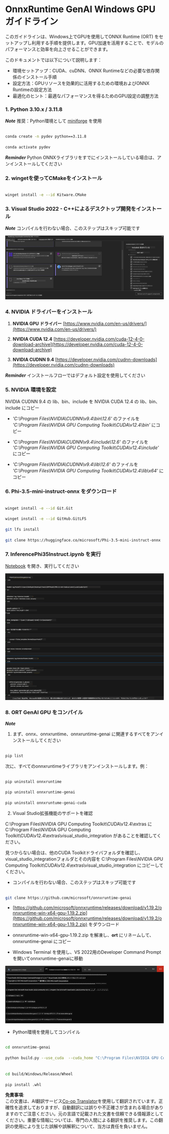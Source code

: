 <!--
CO_OP_TRANSLATOR_METADATA:
{
  "original_hash": "9fe95f5575ecf5985eb9f67d205d0136",
  "translation_date": "2025-04-04T12:43:24+00:00",
  "source_file": "md\\02.Application\\01.TextAndChat\\Phi3\\ORTWindowGPUGuideline.md",
  "language_code": "ja"
}
-->
# **OnnxRuntime GenAI Windows GPU ガイドライン**

このガイドラインは、Windows上でGPUを使用してONNX Runtime (ORT) をセットアップし利用する手順を提供します。GPU加速を活用することで、モデルのパフォーマンスと効率を向上させることができます。

このドキュメントでは以下について説明します：

- 環境セットアップ：CUDA、cuDNN、ONNX Runtimeなどの必要な依存関係のインストール手順
- 設定方法：GPUリソースを効果的に活用するための環境およびONNX Runtimeの設定方法
- 最適化のヒント：最適なパフォーマンスを得るためのGPU設定の調整方法

### **1. Python 3.10.x / 3.11.8**

   ***Note*** 推奨：Python環境として [miniforge](https://github.com/conda-forge/miniforge/releases/latest/download/Miniforge3-Windows-x86_64.exe) を使用

   ```bash

   conda create -n pydev python==3.11.8

   conda activate pydev

   ```

   ***Reminder*** Python ONNXライブラリをすでにインストールしている場合は、アンインストールしてください

### **2. wingetを使ってCMakeをインストール**

   ```bash

   winget install -e --id Kitware.CMake

   ```

### **3. Visual Studio 2022 - C++によるデスクトップ開発をインストール**

   ***Note*** コンパイルを行わない場合、このステップはスキップ可能です

![CPP](../../../../../../translated_images/01.8964c1fa47e00dc36af710b967e72dd2f8a2be498e49c8d4c65c11ba105dedf8.ja.png)

### **4. NVIDIA ドライバーをインストール**

1. **NVIDIA GPU ドライバー**  [https://www.nvidia.com/en-us/drivers/](https://www.nvidia.com/en-us/drivers/)

2. **NVIDIA CUDA 12.4** [https://developer.nvidia.com/cuda-12-4-0-download-archive](https://developer.nvidia.com/cuda-12-4-0-download-archive)

3. **NVIDIA CUDNN 9.4**  [https://developer.nvidia.com/cudnn-downloads](https://developer.nvidia.com/cudnn-downloads)

***Reminder*** インストールフローではデフォルト設定を使用してください

### **5. NVIDIA 環境を設定**

NVIDIA CUDNN 9.4 の lib、bin、include を NVIDIA CUDA 12.4 の lib、bin、include にコピー

- *'C:\Program Files\NVIDIA\CUDNN\v9.4\bin\12.6'* のファイルを *'C:\Program Files\NVIDIA GPU Computing Toolkit\CUDA\v12.4\bin'* にコピー

- *'C:\Program Files\NVIDIA\CUDNN\v9.4\include\12.6'* のファイルを *'C:\Program Files\NVIDIA GPU Computing Toolkit\CUDA\v12.4\include'* にコピー

- *'C:\Program Files\NVIDIA\CUDNN\v9.4\lib\12.6'* のファイルを *'C:\Program Files\NVIDIA GPU Computing Toolkit\CUDA\v12.4\lib\x64'* にコピー

### **6. Phi-3.5-mini-instruct-onnx をダウンロード**

   ```bash

   winget install -e --id Git.Git

   winget install -e --id GitHub.GitLFS

   git lfs install

   git clone https://huggingface.co/microsoft/Phi-3.5-mini-instruct-onnx

   ```

### **7. InferencePhi35Instruct.ipynb を実行**

   [Notebook](../../../../../../code/09.UpdateSamples/Aug/ortgpu-phi35-instruct.ipynb) を開き、実行してください

![RESULT](../../../../../../translated_images/02.be96d16e7b1007f1f3941f65561553e62ccbd49c962f3d4a9154b8326c033ec1.ja.png)

### **8. ORT GenAI GPU をコンパイル**

   ***Note*** 
   
   1. まず、onnx、onnxruntime、onnxruntime-genai に関連するすべてをアンインストールしてください

   ```bash

   pip list 
   
   ```

   次に、すべてのonnxruntimeライブラリをアンインストールします。例： 

   ```bash

   pip uninstall onnxruntime

   pip uninstall onnxruntime-genai

   pip uninstall onnxruntume-genai-cuda
   
   ```

   2. Visual Studio拡張機能のサポートを確認 

   C:\Program Files\NVIDIA GPU Computing Toolkit\CUDA\v12.4\extras に C:\Program Files\NVIDIA GPU Computing Toolkit\CUDA\v12.4\extras\visual_studio_integration があることを確認してください。

   見つからない場合は、他のCUDA Toolkitドライバフォルダを確認し、visual_studio_integrationフォルダとその内容を C:\Program Files\NVIDIA GPU Computing Toolkit\CUDA\v12.4\extras\visual_studio_integration にコピーしてください。

   - コンパイルを行わない場合、このステップはスキップ可能です

   ```bash

   git clone https://github.com/microsoft/onnxruntime-genai

   ```

   - [https://github.com/microsoft/onnxruntime/releases/download/v1.19.2/onnxruntime-win-x64-gpu-1.19.2.zip](https://github.com/microsoft/onnxruntime/releases/download/v1.19.2/onnxruntime-win-x64-gpu-1.19.2.zip) をダウンロード

   - onnxruntime-win-x64-gpu-1.19.2.zip を解凍し、**ort** にリネームして、onnxruntime-genai にコピー

   - Windows Terminal を使用し、VS 2022用のDeveloper Command Promptを開いてonnxruntime-genaiに移動

![RESULT](../../../../../../translated_images/03.53bb08e3bde53edd1735c5546fb32b9b0bdba93d8241c5e6e3196d8bc01adbd7.ja.png)

   - Python環境を使用してコンパイル

   ```bash

   cd onnxruntime-genai

   python build.py --use_cuda  --cuda_home "C:\Program Files\NVIDIA GPU Computing Toolkit\CUDA\v12.4" --config Release
 

   cd build/Windows/Release/Wheel

   pip install .whl

   ```

**免責事項**:  
この文書は、AI翻訳サービス[Co-op Translator](https://github.com/Azure/co-op-translator)を使用して翻訳されています。正確性を追求しておりますが、自動翻訳には誤りや不正確さが含まれる場合がありますのでご注意ください。元の言語で記載された文書を信頼できる情報源としてください。重要な情報については、専門の人間による翻訳を推奨します。この翻訳の使用により生じた誤解や誤解釈について、当方は責任を負いません。